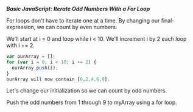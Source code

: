 ***Basic JavaScript: Iterate Odd Numbers With a For Loop***

For loops don't have to iterate one at a time. By changing our final-expression, we can count by even numbers.

We'll start at i = 0 and loop while i < 10. We'll increment i by 2 each loop with i += 2.

```javascript
var ourArray = [];
for (var i = 0; i < 10; i += 2) {
  ourArray.push(i);
}
ourArray will now contain [0,2,4,6,8].
```

Let's change our initialization so we can count by odd numbers.


Push the odd numbers from 1 through 9 to myArray using a for loop.
